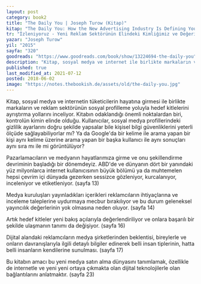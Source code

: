 ```yaml
---
layout: post  
category: book2  
title: "The Daily You | Joseph Turow (Kitap)"  
kitap: "The Daily You: How the New Advertising Industry Is Defining Your Identity and Your Worth"  
tr: "İzleniyoruz - Yeni Reklam Sektörünün Elindeki Kimliğimiz ve Değerimiz"  
yazar: "Joseph Turow"  
yil: "2015"  
sayfa: "320"  
goodreads: "https://www.goodreads.com/book/show/13224694-the-daily-you"
description: "Kitap, sosyal medya ve internet ile birlikte markaların ve reklam sektörünün sosyal profilleme yoluyla hedef kitleleri ayrıştırma yollarını inceliyor."
published: true
last_modified_at: 2021-07-12
posted: 2018-06-02
image: "https://notes.thebookish.de/assets/old/the-daily-you.jpg"
---
```


Kitap, sosyal medya ve internetin tüketicilerin hayatına girmesi ile birlikte markaların ve reklam sektörünün sosyal profilleme yoluyla hedef kitlelerini ayrıştırma yollarını inceliyor. Kitabın odaklandığı önemli noktalardan biri, kontrolün kimin elinde olduğu. Kullanıcılar, sosyal medya profillerindeki gizlilik ayarlarını doğru şekilde yapsalar bile kişisel bilgi güvenliklerini yeterli ölçüde sağlayabiliyorlar mı? Ya da Google'da bir kelime ile arama yapan bir kişi aynı kelime üzerine arama yapan bir başka kullanıcı ile aynı sonuçları aynı sıra mı ile mi görüntülüyor?  
  
Pazarlamacıların ve medyanın hayatlarımıza girme ve onu şekillendirme devriminin başladığı bir dönemdeyiz. ABD'de ve dünyanın dört bir yanındaki yüz milyonlarca internet kullanıcısının büyük bölümü ya da muhtemelen hepsi çevrim içi dünyada gezerken sessizce gözleniyor, kurcalanıyor, inceleniyor ve etiketleniyor. (sayfa 13)  
  
Medya kuruluşları yayınladıkları içerikleri reklamcıların ihtiyaçlarına ve inceleme taleplerine uydurmaya mecbur bırakılıyor ve bu durum geleneksel yayıncılık değerlerinin yok olmasına neden oluyor. (sayfa 14)  
  
Artık hedef kitleler yeni bakış açılarıyla değerlendiriliyor ve onlara başarılı bir şekilde ulaşmanın tanımı da değişiyor. (sayfa 16)  
  
Dijital alandaki reklamcıların medya şirketlerinden beklentisi, bireylerle ve onların davranışlarıyla ilgili detaylı bilgiler edinerek belli insan tiplerinin, hatta belli insanların kendilerine sunulması. (sayfa 17)  
  
Bu kitabın amacı bu yeni medya satın alma dünyasını tanımlamak, özellikle de internetle ve yeni yeni ortaya çıkmakta olan dijital teknolojilerle olan bağlantılarını anlatmaktır. (sayfa 23)  
 
